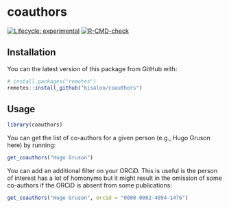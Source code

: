 
<!-- README.md is generated from README.Rmd. Please edit that file -->

# coauthors

<!-- badges: start -->

[![Lifecycle:
experimental](https://img.shields.io/badge/lifecycle-experimental-orange.svg)](https://lifecycle.r-lib.org/articles/stages.html#experimental)
[![R-CMD-check](https://github.com/Bisaloo/coauthors/workflows/R-CMD-check/badge.svg)](https://github.com/Bisaloo/coauthors/actions)
<!-- badges: end -->

## Installation

You can the latest version of this package from GitHub with:

``` r
# install.packages("remotes")
remotes::install_github("bisaloo/coauthors")
```

## Usage

``` r
library(coauthors)
```

You can get the list of co-authors for a given person (e.g., Hugo Gruson
here) by running:

``` r
get_coauthors("Hugo Gruson")
```

You can add an additional filter on your ORCiD. This is useful is the
person of interest has a lot of homonyms but it might result in the
omission of some co-authors if the ORCiD is absent from some
publications:

``` r
get_coauthors("Hugo Gruson", orcid = "0000-0002-4094-1476")
```
